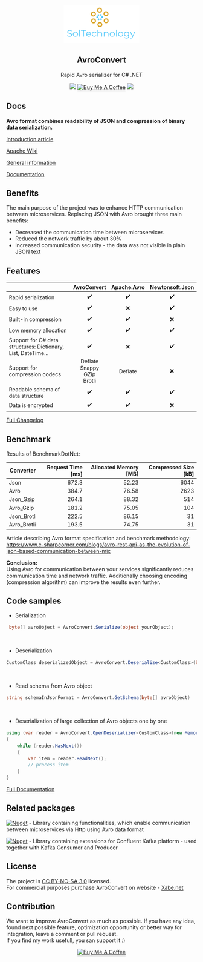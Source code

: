 ﻿
<p align="center">
    <img alt="SolTechnology-logo" src="./docs/logo.png" width="200">
</p>

<h2 align="center">
  AvroConvert
</h2>

<p align="center">
 <a> Rapid Avro serializer for C# .NET </a>
</p>

<p align="center">
  <a href="https://www.nuget.org/packages/AvroConvert"><img src="https://img.shields.io/badge/Nuget-93k downloads-blue?logo=nuget"></a>
  <a href="https://www.buymeacoffee.com/adrianstrugala" target="_blank"><img src="https://www.buymeacoffee.com/assets/img/custom_images/orange_img.png" alt="Buy Me A Coffee" style="height: 21px !important;width: 130px !important;box-shadow: 0px 3px 2px 0px rgba(190, 190, 190, 0.5) !important;-webkit-box-shadow: 0px 3px 2px 0px rgba(190, 190, 190, 0.5) !important;" ></a>
  <a href="https://ci.appveyor.com/project/AdrianStrugala/avroconvert"><img src="https://img.shields.io/appveyor/build/AdrianStrugala/AvroConvert?logo=azuredevops"></a>

</p>


## Docs

**Avro format combines readability of JSON and compression of binary data serialization.**

[Introduction article](https://www.c-sharpcorner.com/blogs/avro-rest-api-as-the-evolution-of-json-based-communication-between-mic)

[Apache Wiki](https://cwiki.apache.org/confluence/display/AVRO/Index)

[General information](http://avro.apache.org/)

[Documentation](https://github.com/AdrianStrugala/AvroConvert/blob/master/docs/Documentation.md)

## Benefits

The main purpose of the project was to enhance HTTP communication between microservices. Replacing JSON with Avro brought three main benefits:
* Decreased the communication time between microservices
* Reduced the network traffic by about 30%
* Increased communication security - the data was not visible in plain JSON text


## Features
|                                                               | AvroConvert                                | Apache.Avro | Newtonsoft.Json |
|---------------------------------------------------------------|:------------------------------------------:|:-----------:|:---------------:|
| Rapid serialization                                            |                      ✔️                     |      ✔️      |        ✔️        |
| Easy to use                                                   |                      ✔️                     |      ❌      |        ✔️        |
| Built-in compression                                          |                      ✔️                     |      ✔️      |        ❌        |
| Low memory allocation                                         |                      ✔️                     |      ✔️      |        ✔️        |
| Support for C# data structures: Dictionary, List, DateTime... |                      ✔️                     |      ❌      |        ✔️        |
| Support for compression codecs                                | Deflate<br/>  Snappy<br/> GZip<br/> Brotli |   Deflate   |        ❌        |
| Readable schema of data structure                                      |                      ✔️                     |      ✔️      |        ✔️        |
| Data is encrypted                                       |                      ✔️                     |      ✔️      |        ❌        |

[Full Changelog](https://github.com/AdrianStrugala/AvroConvert/blob/master/docs/CHANGELOG.md)



## Benchmark

Results of BenchmarkDotNet:

|Converter     | Request Time [ms] | Allocated Memory [MB] | Compressed Size [kB] |
|------------- |------------------:|----------------------:|---------------------:|
| Json         |       672.3       |          52.23        |         6044         |
| Avro         |       384.7       |          76.58        |         2623         |
| Json_Gzip    |       264.1       |          88.32        |          514         |
| Avro_Gzip    |       181.2       |          75.05        |          104         |
| Json_Brotli  |       222.5       |          86.15        |           31         |
| Avro_Brotli  |       193.5       |          74.75        |           31         |


Article describing Avro format specification and benchmark methodology: https://www.c-sharpcorner.com/blogs/avro-rest-api-as-the-evolution-of-json-based-communication-between-mic

**Conclusion:** <br>
Using Avro for communication between your services significantly reduces communication time and network traffic. Additionally choosing encoding (compression algorithm) can improve the results even further.


## Code samples

* Serialization
```csharp
 byte[] avroObject = AvroConvert.Serialize(object yourObject);
```
<br/>

* Deserialization
```csharp
CustomClass deserializedObject = AvroConvert.Deserialize<CustomClass>(byte[] avroObject);
```
<br/>

* Read schema from Avro object

```csharp
string schemaInJsonFormat = AvroConvert.GetSchema(byte[] avroObject)
```
<br/>

* Deserialization of large collection of Avro objects one by one

```csharp
using (var reader = AvroConvert.OpenDeserializer<CustomClass>(new MemoryStream(avroObject)))
{
    while (reader.HasNext())
    {
        var item = reader.ReadNext();
        // process item
    }
}
```


[Full Documentation](https://github.com/AdrianStrugala/AvroConvert/blob/master/docs/Documentation.md)


## Related packages  

[![Nuget](https://img.shields.io/badge/Soltechnology.Avro.Http-v3.0.0-blue?logo=nuget)](https://www.nuget.org/packages/SolTechnology.Avro.Http/) - Library containing functionalities, which enable communication between microservices via Http using Avro data format

[![Nuget](https://img.shields.io/badge/Soltechnology.Avro.Kafka-v0.1.0-blue?logo=nuget)](https://www.nuget.org/packages/SolTechnology.Avro.Kafka/) - Library containing extensions for Confluent Kafka platform - used together with Kafka Consumer and Producer



## License  

The project is [CC BY-NC-SA 3.0](https://creativecommons.org/licenses/by-nc-sa/3.0/) licensed.
\
For commercial purposes purchase AvroConvert on website - [Xabe.net](https://xabe.net/product/avroconvert/)


## Contribution

We want to improve AvroConvert as much as possible. If you have any idea, found next possible feature, optimization opportunity or better way for integration, leave a comment or pull request.
\
If you find my work usefull, you san support it :)
<center>
  <a href="https://www.buymeacoffee.com/adrianstrugala" target="_blank"><img src="https://www.buymeacoffee.com/assets/img/custom_images/orange_img.png" alt="Buy Me A Coffee" style="height: 31px !important;width: 130px !important;box-shadow: 0px 3px 2px 0px rgba(190, 190, 190, 0.5) !important;-webkit-box-shadow: 0px 3px 2px 0px rgba(190, 190, 190, 0.5) !important;" ></a>
</center>


